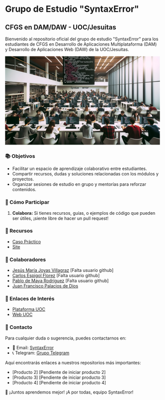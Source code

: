 # Grupo de Estudio "SyntaxError"
## CFGS en DAM/DAW - UOC/Jesuitas

Bienvenido al repositorio oficial del grupo de estudio "SyntaxError" para los estudiantes de CFGS en Desarrollo de Aplicaciones Multiplataforma (DAM) y Desarrollo de Aplicaciones Web (DAW) de la UOC/Jesuitas.

![Banner de SyntaxError](https://github.com/SyntaxErrorUoc/SyntaxErrorUoc/blob/b42a85baa3aa99f288df508867b33553ff68546f/Banner_SyntaxError.png)

### 📚 Objetivos

- Facilitar un espacio de aprendizaje colaborativo entre estudiantes.
- Compartir recursos, dudas y soluciones relacionadas con los módulos y proyectos.
- Organizar sesiones de estudio en grupo y mentorías para reforzar contenidos.

### 📌 Cómo Participar

1. **Colabora:** Si tienes recursos, guías, o ejemplos de código que pueden ser útiles, ¡siente libre de hacer un pull request!

### 🧰 Recursos

- [Caso Práctico](https://github.com/SyntaxErrorUoc/SyntaxErrorUoc/blob/6469f0b7fec6707b1e1e3e9df0d306ee295d7866/Caso%20practico.pdf)
- [Site](https://sites.google.com/uoc.edu/syntaxerrorbdpoo/home)

### 🤝 Colaboradores

- [Jesús María Joyas Villagraz](url-del-perfil-de-github) [Falta usuario github]
- [Carlos Espigol Florez](url-del-perfil-de-github) [Falta usuario github]
- [Pablo de Maya Rodríguez](url-del-perfil-de-github) [Falta usuario github]
- [Juan Francisco Palacios de Dios](https://github.com/jpalaciosded)

### 🔗 Enlaces de Interés

- [Plataforma UOC](https://id-provider.uoc.edu/idp/profile/SAML2/POST/SSO?execution=e1s1&lang=es)
- [Web UOC](https://www.uoc.edu/es/estudios?utm_medium=cpc&utm_source=googlebrand&utm_campaign=cap_nd_es&utm_term=universitat%20oberta%20de%20catalunya&esl-k=google-ads|ng|c550208971374|mb|kuniversitat%20oberta%20de%20catalunya|p|t|dc|a125652326159|g14401071739&gclid=CjwKCAjwysipBhBXEiwApJOcu9hMbPxNatT_68cyp84mmmLRHFxyuL7jztrbbfPsHO69s0FRfvSgChoCLnQQAvD_BwE)

### 📣 Contacto

Para cualquier duda o sugerencia, puedes contactarnos en:
- 📧 Email: [SyntaxError](mailto:jpalaciosded@uoc.edu)
- 📞 Telegram: [Grupo Telegram](https://t.me/+jSFB1CZ3XiQ0MDVk)

Aquí encontrarás enlaces a nuestros repositorios más importantes:

- [Producto 2]  [Pendiente de iniciar producto 2]
- [Producto 3]  [Pendiente de iniciar producto 3]
- [Producto 4]  [Pendiente de iniciar producto 4]

🚀 ¡Juntos aprendemos mejor! ¡A por todas, equipo SyntaxError!
